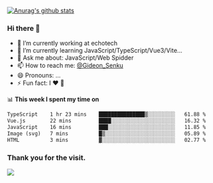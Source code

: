 [![Anurag's github stats](https://github-readme-stats.vercel.app/api?username=gideonsenku)](https://github.com/anuraghazra/github-readme-stats)
### Hi there 👋
- 🔭 I’m currently working at echotech
- 🌱 I’m currently learning JavaScript/TypeScript/Vue3/Vite...
- 💬 Ask me about: JavaScript/Web Spidder 
- 📫 How to reach me: [@Gideon_Senku](https://t.me/Gideon_Senku)
- 😄 Pronouns: ...
- ⚡ Fun fact: I ❤️ 🎵

📊 **This week I spent my time on**
<!--START_SECTION:waka-->

```txt
TypeScript    1 hr 23 mins    ███████████████▒░░░░░░░░░   61.88 %
Vue.js        22 mins         ████░░░░░░░░░░░░░░░░░░░░░   16.32 %
JavaScript    16 mins         ███░░░░░░░░░░░░░░░░░░░░░░   11.85 %
Image (svg)   7 mins          █▒░░░░░░░░░░░░░░░░░░░░░░░   05.89 %
HTML          3 mins          ▓░░░░░░░░░░░░░░░░░░░░░░░░   02.77 %
```

<!--END_SECTION:waka-->


### Thank you for the visit.
![](http://profile-counter.glitch.me/gideonsenku/count.svg)
<!--
**GideonSenku/GideonSenku** is a ✨ _special_ ✨ repository because its `README.md` (this file) appears on your GitHub profile.

Here are some ideas to get you started:

- 🔭 I’m currently working on ...
- 🌱 I’m currently learning ...
- 👯 I’m looking to collaborate on ...
- 🤔 I’m looking for help with ...
- 💬 Ask me about ...
- 📫 How to reach me: ...
- 😄 Pronouns: ...
- ⚡ Fun fact: ...
-->
